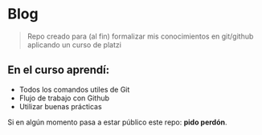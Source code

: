 # Blog
>Repo creado para (al fin) formalizar mis conocimientos en git/github aplicando un curso de platzi

## En el curso aprendí:
* Todos los comandos utiles de Git
* Flujo de trabajo con Github
* Utilizar buenas prácticas


Si en algún momento pasa a estar público este repo: **pido perdón**. 